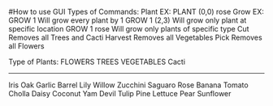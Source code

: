 #How to use GUI
Types of Commands:
Plant
  EX: PLANT (0,0) rose
Grow
  EX: GROW 1
          Will grow every plant by 1
      GROW 1 (2,3)
          Will grow only plant at specific location
      GROW 1 rose
          Will grow only plants of specific type
Cut
  Removes all Trees and Cacti
Harvest
  Removes all Vegetables
Pick
  Removes all Flowers
  
Type of Plants:
FLOWERS      TREES      VEGETABLES   Cacti
-------      -----      ----------  -------
Iris         Oak        Garlic      Barrel
Lily         Willow     Zucchini    Saguaro
Rose         Banana     Tomato      Cholla 
Daisy        Coconut    Yam         Devil 
Tulip        Pine       Lettuce     Pear
Sunflower

